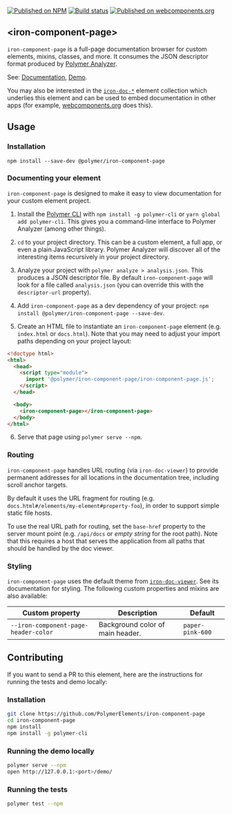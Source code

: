 [![Published on NPM](https://img.shields.io/npm/v/@polymer/iron-component-page.svg)](https://www.npmjs.com/package/@polymer/iron-component-page)
[![Build status](https://travis-ci.org/PolymerElements/iron-component-page.svg?branch=master)](https://travis-ci.org/PolymerElements/iron-component-page)
[![Published on webcomponents.org](https://img.shields.io/badge/webcomponents.org-published-blue.svg)](https://beta.webcomponents.org/element/PolymerElements/iron-component-page)

## &lt;iron-component-page&gt;

`iron-component-page` is a full-page documentation browser for custom elements,
mixins, classes, and more. It consumes the JSON descriptor format produced by
[Polymer Analyzer](https://github.com/Polymer/polymer-analyzer).

See:
[Documentation](https://www.webcomponents.org/element/@polymer/iron-component-page),
[Demo](https://www.webcomponents.org/element/@polymer/iron-component-page/demo/demo/index.html).

You may also be interested in the
[`iron-doc-*`](https://github.com/PolymerElements/iron-doc-viewer) element
collection which underlies this element and can be used to embed documentation
in other apps (for example, [webcomponents.org](https://www.webcomponents.org)
does this).

## Usage

### Installation
```
npm install --save-dev @polymer/iron-component-page
```

### Documenting your element

`iron-component-page` is designed to make it easy to view documentation for
your custom element project.

1. Install the [Polymer CLI](https://github.com/Polymer/polymer-cli) with `npm
   install -g polymer-cli` or `yarn global add polymer-cli`. This gives you a
   command-line interface to Polymer Analyzer (among other things).

2. `cd` to your project directory. This can be a custom element, a full app, or
   even a plain JavaScript library. Polymer Analyzer will discover all of the
   interesting items recursively in your project directory.

3. Analyze your project with `polymer analyze > analysis.json`. This produces a
   JSON descriptor file. By default `iron-component-page` will look for a file
   called `analysis.json` (you can override this with the `descriptor-url`
   property).

4. Add `iron-component-page` as a dev dependency of your project: `npm
   install @polymer/iron-component-page --save-dev`.

5. Create an HTML file to instantiate an `iron-component-page` element (e.g.
   `index.html` or `docs.html`). Note that you may need to adjust your import
   paths depending on your project layout:

```html
<!doctype html>
<html>
  <head>
    <script type="module">
      import '@polymer/iron-component-page/iron-component-page.js';
    </script>
  </head>

  <body>
    <iron-component-page></iron-component-page>
  </body>
</html>
```

6. Serve that page using `polymer serve --npm`.

### Routing

`iron-component-page` handles URL routing (via `iron-doc-viewer`) to provide
permanent addresses for all locations in the documentation tree, including
scroll anchor targets.

By default it uses the URL fragment for routing (e.g.
`docs.html#/elements/my-element#property-foo`), in order to support simple
static file hosts.

To use the real URL path for routing, set the `base-href` property to the
server mount point (e.g. `/api/docs` or *empty string* for the root path). Note
that this requires a host that serves the application from all paths that
should be handled by the doc viewer.

### Styling

`iron-component-page` uses the default theme from
[`iron-doc-viewer`](https://github.com/PolymerElements/iron-doc-viewer). See
its documentation for styling. The following custom properties and mixins are
also available:

Custom property | Description | Default
----------------|-------------|----------
`--iron-component-page-header-color` | Background color of main header. | `paper-pink-600`

## Contributing
If you want to send a PR to this element, here are
the instructions for running the tests and demo locally:

### Installation
```sh
git clone https://github.com/PolymerElements/iron-component-page
cd iron-component-page
npm install
npm install -g polymer-cli
```

### Running the demo locally
```sh
polymer serve --npm
open http://127.0.0.1:<port>/demo/
```

### Running the tests
```sh
polymer test --npm
```
